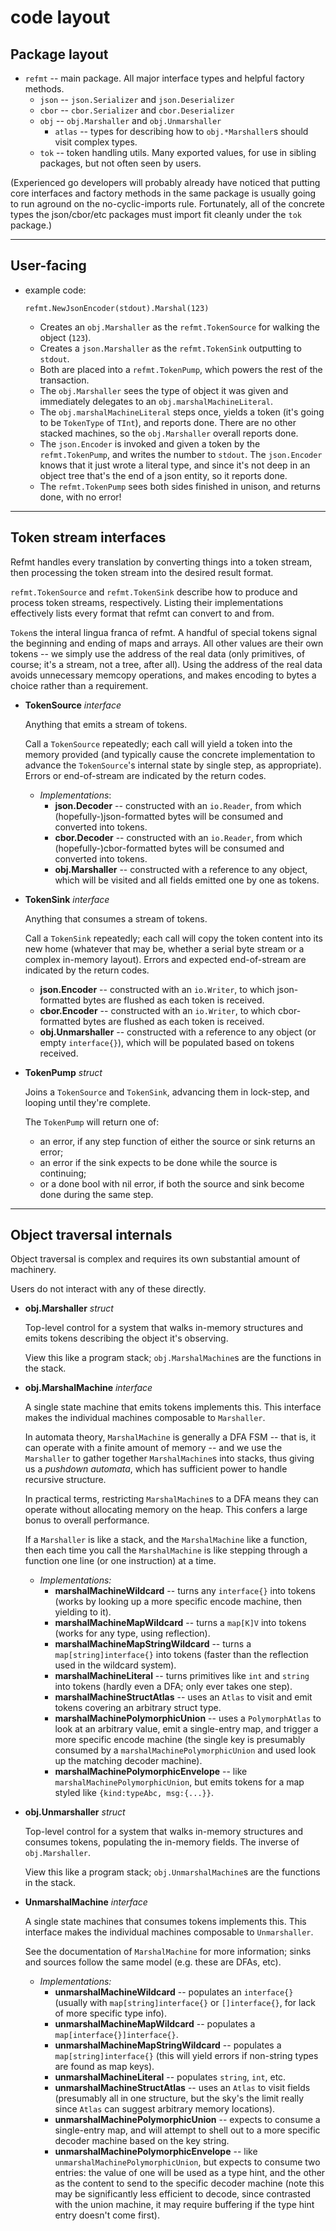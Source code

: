 code layout
===========

Package layout
--------------

- `refmt` -- main package.  All major interface types and helpful factory methods.
  - `json` -- `json.Serializer` and `json.Deserializer`
  - `cbor` -- `cbor.Serializer` and `cbor.Deserializer`
  - `obj` -- `obj.Marshaller` and `obj.Unmarshaller`
    - `atlas` -- types for describing how to `obj.*Marshaller`s should visit complex types.
  - `tok` -- token handling utils.  Many exported values, for use in sibling packages, but not often seen by users.

(Experienced go developers will probably already have noticed that putting core interfaces and factory methods in the same package is usually going to run aground on the no-cyclic-imports rule.
Fortunately, all of the concrete types the json/cbor/etc packages must import fit cleanly under the `tok` package.)

-----------
User-facing
-----------

- example code:
  ```
  refmt.NewJsonEncoder(stdout).Marshal(123)
  ```
  - Creates an `obj.Marshaller` as the `refmt.TokenSource` for walking the object (`123`).
  - Creates a `json.Marshaller` as the `refmt.TokenSink` outputting to `stdout`.
  - Both are placed into a `refmt.TokenPump`, which powers the rest of the transaction.
  - The `obj.Marshaller` sees the type of object it was given and immediately delegates to an `obj.marshalMachineLiteral`.
  - The `obj.marshalMachineLiteral` steps once, yields a token (it's going to be `TokenType` of `TInt`), and reports done.  There are no other stacked machines, so the `obj.Marshaller` overall reports done.
  - The `json.Encoder` is invoked and given a token by the `refmt.TokenPump`, and writes the number to `stdout`.  The `json.Encoder` knows that it just wrote a literal type, and since it's not deep in an object tree that's the end of a json entity, so it reports done.
  - The `refmt.TokenPump` sees both sides finished in unison, and returns done, with no error!

-----------------------
Token stream interfaces
-----------------------

Refmt handles every translation by converting things into a token stream,
then processing the token stream into the desired result format.

`refmt.TokenSource` and `refmt.TokenSink` describe how to produce and process token streams, respectively.
Listing their implementations effectively lists every format that refmt can convert to and from.

`Token`s the interal lingua franca of refmt.
A handful of special tokens signal the beginning and ending of maps and arrays.
All other values are their own tokens -- we simply use the address of the real data
(only primitives, of course; it's a stream, not a tree, after all).
Using the address of the real data avoids unnecessary memcopy operations, and
makes encoding to bytes a choice rather than a requirement.

- **TokenSource** *interface*

  Anything that emits a stream of tokens.

  Call a `TokenSource` repeatedly; each call will yield a token into the memory provided
  (and typically cause the concrete implementation to advance the `TokenSource`'s internal state by single step, as appropriate).
  Errors or end-of-stream are indicated by the return codes.

  - *Implementations*:
    - **json.Decoder** -- constructed with an `io.Reader`, from which (hopefully-)json-formatted bytes will be consumed and converted into tokens.
    - **cbor.Decoder** -- constructed with an `io.Reader`, from which (hopefully-)cbor-formatted bytes will be consumed and converted into tokens.
    - **obj.Marshaller** -- constructed with a reference to any object, which will be visited and all fields emitted one by one as tokens.

- **TokenSink** *interface*

  Anything that consumes a stream of tokens.

  Call a `TokenSink` repeatedly; each call will copy the token content into its new home
  (whatever that may be, whether a serial byte stream or a complex in-memory layout).
  Errors and expected end-of-stream are indicated by the return codes.

    - **json.Encoder** -- constructed with an `io.Writer`, to which json-formatted bytes are flushed as each token is received.
    - **cbor.Encoder** -- constructed with an `io.Writer`, to which cbor-formatted bytes are flushed as each token is received.
    - **obj.Unmarshaller** -- constructed with a reference to any object (or empty `interface{}`), which will be populated based on tokens received.

- **TokenPump** *struct*

  Joins a `TokenSource` and `TokenSink`, advancing them in lock-step, and looping until they're complete.

  The `TokenPump` will return one of:
    - an error, if any step function of either the source or sink returns an error;
    - an error if the sink expects to be done while the source is continuing;
    - or a done bool with nil error, if both the source and sink become done during the same step.

--------------------------
Object traversal internals
--------------------------

Object traversal is complex and requires its own substantial amount of machinery.

Users do not interact with any of these directly.

- **obj.Marshaller** *struct*

  Top-level control for a system that walks in-memory structures and emits tokens
  describing the object it's observing.

  View this like a program stack; `obj.MarshalMachine`s are the functions in the stack.

- **obj.MarshalMachine** *interface*

  A single state machine that emits tokens implements this.
  This interface makes the individual machines composable to `Marshaller`.

  In automata theory, `MarshalMachine` is generally a DFA FSM -- that is,
  it can operate with a finite amount of memory -- and we use the `Marshaller`
  to gather together `MarshalMachine`s into stacks, thus giving us a
  *pushdown automata*, which has sufficient power to handle recursive structure.

  In practical terms, restricting `MarshalMachine`s to a DFA means they
  can operate without allocating memory on the heap.  This confers a large
  bonus to overall performance.

  If a `Marshaller` is like a stack, and the `MarshalMachine` like a function,
  then each time you call the `MarshalMachine` is like stepping through a function one
  line (or one instruction) at a time.

  - *Implementations:*
    - **marshalMachineWildcard** -- turns any `interface{}` into tokens (works by looking up a more specific encode machine, then yielding to it).
    - **marshalMachineMapWildcard** -- turns a `map[K]V` into tokens (works for any type, using reflection).
    - **marshalMachineMapStringWildcard** -- turns a `map[string]interface{}` into tokens (faster than the reflection used in the wildcard system).
    - **marshalMachineLiteral** -- turns primitives like `int` and `string` into tokens (hardly even a DFA; only ever takes one step).
    - **marshalMachineStructAtlas** -- uses an `Atlas` to visit and emit tokens covering an arbitrary struct type.
    - **marshalMachinePolymorphicUnion** -- uses a `PolymorphAtlas` to look at an arbitrary value, emit a single-entry map, and trigger a more specific encode machine (the single key is presumably consumed by a `marshalMachinePolymorphicUnion` and used look up the matching decoder machine).
    - **marshalMachinePolymorphicEnvelope** -- like `marshalMachinePolymorphicUnion`, but emits tokens for a map styled like `{kind:typeAbc, msg:{...}}`.

- **obj.Unmarshaller** *struct*

  Top-level control for a system that walks in-memory structures and consumes tokens,
  populating the in-memory fields.  The inverse of `obj.Marshaller`.

  View this like a program stack; `obj.UnmarshalMachine`s are the functions in the stack.

- **UnmarshalMachine** *interface*

  A single state machines that consumes tokens implements this.
  This interface makes the individual machines composable to `Unmarshaller`.

  See the documentation of `MarshalMachine` for more information;
  sinks and sources follow the same model (e.g. these are DFAs, etc).

  - *Implementations:*
    - **unmarshalMachineWildcard** -- populates an `interface{}` (usually with `map[string]interface{}` or `[]interface{}`, for lack of more specific type info).
    - **unmarshalMachineMapWildcard** -- populates a `map[interface{}]interface{}`.
    - **unmarshalMachineMapStringWildcard** -- populates a `map[string]interface{}` (this will yield errors if non-string types are found as map keys).
    - **unmarshalMachineLiteral** -- populates `string`, `int`, etc.
    - **unmarshalMachineStructAtlas** -- uses an `Atlas` to visit fields (presumably all in one structure, but the sky's the limit really since `Atlas` can suggest arbitrary memory locations).
    - **unmarshalMachinePolymorphicUnion** -- expects to consume a single-entry map, and will attempt to shell out to a more specific decoder machine based on the key string.
    - **unmarshalMachinePolymorphicEnvelope** -- like `unmarshalMachinePolymorphicUnion`, but expects to consume two entries: the value of one will be used as a type hint, and the other as the content to send to the specific decoder machine (note this may be significantly less efficient to decode, since contrasted with the union machine, it may require buffering if the type hint entry doesn't come first).
